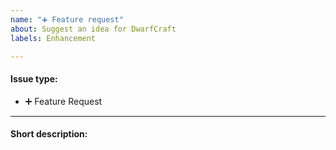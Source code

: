 ```yaml
---
name: "➕ Feature request"
about: Suggest an idea for DwarfCraft
labels: Enhancement

---
```


#### Issue type:

- :heavy_plus_sign: Feature Request

____

#### Short description:

<!--A clear and concise description of your feature request.-->